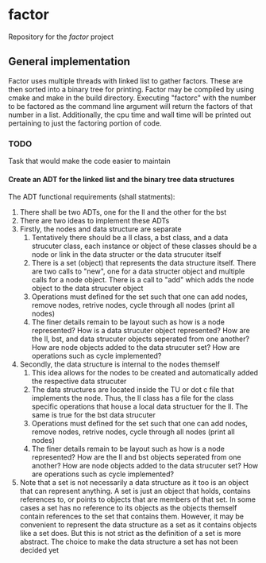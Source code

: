 # factor
Repository for the *factor* project
## General implementation ##
Factor uses multiple threads with linked list to gather factors. These are then sorted into a binary tree for printing. Factor may be compiled by using cmake and make in the build directory. Executing "factorc" with the number to be factored as the command line argument will return the factors of that number in a list. Additionally, the cpu time and wall time will be printed out pertaining to just the factoring portion of code.


### TODO ###
Task that would make the code easier to maintain
#### Create an ADT for the linked list and the binary tree data structures ####

The ADT functional requirements (shall statments):
1. There shall be two ADTs, one for the ll and the other for the bst
2. There are two ideas to implement these ADTs
3. Firstly, the nodes and data structure are separate
	1. Tentatively there should be a ll class, a bst class, and a data
	   strucuter class, each instance or object of these classes should be
	   a node or link in the data structer or the data strucuter itself
	2. There is a set (object) that represents the data structure itself.
	   There are two calls to "new", one for a data structer object and
	   multiple calls for a node object. There is a call to "add" which adds
	   the node object to the data strucuter object
	3. Operations must defined for the set such that one can add nodes,
	   remove nodes, retrive nodes, cycle through all nodes (print all nodes)
	4. The finer details remain to be layout such as how is a node
	   represented? How is a data strucuter object represented? How are the
	   ll, bst, and data strucuter objects seperated from one another? How
	   are node objects added to the data strucuter set? How are operations
	   such as cycle implemented?
3. Secondly, the data structure is internal to the nodes themself
	1. This idea allows for the nodes to be created and automatically added
	   the respective data strucuter
	2. The data structures are located inside the TU or dot c file that
	   implements the node. Thus, the ll class has a file for the class
	   specific operations that house a local data structuer for the ll. The
	   same is true for the bst data strucuter
	3. Operations must defined for the set such that one can add nodes,
	   remove nodes, retrive nodes, cycle through all nodes (print all nodes)
	4. The finer details remain to be layout such as how is a node
	   represented? How are the ll and bst objects seperated from one 
	   another? How are node objects added to the data strucuter set? 
	   How are operations such as cycle implemented?
4. Note that a set is not necessarily a data structure as it too is an object
that can represent anything. A set is just an object that holds, contains
references to, or points to objects that are members of that set. In some cases
a set has no reference to its objects as the objects themself contain references
to the set that contains them. However, it may be convenient to represent the data
structure as a set as it contains objects like a set does. But this is not strict
as the definition of a set is more abstract. The choice to make the data
structure a set has not been decided yet
